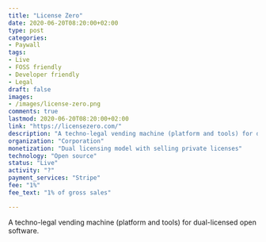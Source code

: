 ```yaml
---
title: "License Zero"
date: 2020-06-20T08:20:00+02:00
type: post
categories:
- Paywall
tags:
- Live
- FOSS friendly
- Developer friendly
- Legal
draft: false
images:
- /images/license-zero.png
comments: true
lastmod: 2020-06-20T08:20:00+02:00
link: "https://licensezero.com/"
description: "A techno-legal vending machine (platform and tools) for dual-licensed open software."
organization: "Corporation"
monetization: "Dual licensing model with selling private licenses"
technology: "Open source"
status: "Live"
activity: "?"
payment_services: "Stripe"
fee: "1%"
fee_text: "1% of gross sales"

---
```


A techno-legal vending machine (platform and tools) for dual-licensed open software.<!--more-->

